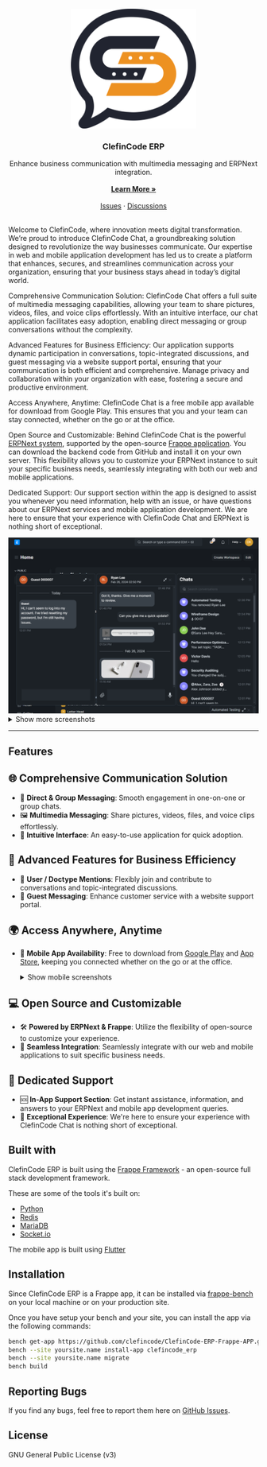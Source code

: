 <p align="center">

<img src="screenshots/clefincode_chat_logo.png" alt="ClefinCode Chat logo" style="max-width: 50%" />

<h3 align="center">ClefinCode ERP</h3>
  <p align="center">Enhance business communication with multimedia messaging and ERPNext integration.
    <br />
    <br />
    <a href="https://clefincode.com/pages/clefincode_chat_docs"><strong>Learn More »</strong></a>
     <br />   
    <br />
    <a href="https://github.com/clefincode/ClefinCode-ERP-Frappe-APP/issues">Issues</a>
    ·
    <a href="https://github.com/clefincode/ClefinCode-ERP-Frappe-APP/discussions">Discussions</a>
  </p>
</p>
<br>
Welcome to ClefinCode, where innovation meets digital transformation. We’re proud to introduce ClefinCode Chat, a groundbreaking solution designed to revolutionize the way businesses communicate. Our expertise in web and mobile application development has led us to create a platform that enhances, secures, and streamlines communication across your organization, ensuring that your business stays ahead in today’s digital world.

Comprehensive Communication Solution: ClefinCode Chat offers a full suite of multimedia messaging capabilities, allowing your team to share pictures, videos, files, and voice clips effortlessly. With an intuitive interface, our chat application facilitates easy adoption, enabling direct messaging or group conversations without the complexity.

Advanced Features for Business Efficiency: Our application supports dynamic participation in conversations, topic-integrated discussions, and guest messaging via a website support portal, ensuring that your communication is both efficient and comprehensive. Manage privacy and collaboration within your organization with ease, fostering a secure and productive environment.

Access Anywhere, Anytime: ClefinCode Chat is a free mobile app available for download from Google Play. This ensures that you and your team can stay connected, whether on the go or at the office.

Open Source and Customizable: Behind ClefinCode Chat is the powerful [ERPNext system](https://erpnext.com), supported by the open-source [Frappe application](https://frappeframework.com). You can download the backend code from GitHub and install it on your own server. This flexibility allows you to customize your ERPNext instance to suit your specific business needs, seamlessly integrating with both our web and mobile applications.

Dedicated Support: Our support section within the app is designed to assist you whenever you need information, help with an issue, or have questions about our ERPNext services and mobile application development. We are here to ensure that your experience with ClefinCode Chat and ERPNext is nothing short of exceptional.

<img width="1402"  src="screenshots/web/dark_main_screen.png">

<details>
  <summary>Show more screenshots</summary>

  <img width="1402" src="screenshots/web/start_direct_chat.gif">
  <br>
  <br>
  <img width="1402" src="screenshots/web/create_group.gif">
  <br>
  <br>
  <img width="1402" src="screenshots/web/add_contributor.gif">
  <br>
  <br>
  <img width="1402" src="screenshots/web/set_topic.gif">
  <br>
  <br>
  <img width="1402" src="screenshots/web/group_details.gif">
  <br>
  <br>
</details>

<hr>

## Features

## 🌐 Comprehensive Communication Solution

- 💬 **Direct & Group Messaging**: Smooth engagement in one-on-one or group chats.
- 🖼 **Multimedia Messaging**: Share pictures, videos, files, and voice clips effortlessly.
- 📱 **Intuitive Interface**: An easy-to-use application for quick adoption.

## 🚀 Advanced Features for Business Efficiency

- 🔄 **User / Doctype Mentions**: Flexibly join and contribute to conversations and topic-integrated discussions.
- 🌟 **Guest Messaging**: Enhance customer service with a website support portal.

## 🌍 Access Anywhere, Anytime

- 📲 **Mobile App Availability**: Free to download from [Google Play](https://play.google.com/store/apps/details?id=com.clefincode.chat&hl=en&gl=US) and [App Store](https://apps.apple.com/ae/app/clefincode-chat/id6478499855), keeping you connected whether on the go or at the office.
    <details>
    
    <summary>Show mobile screenshots</summary>
    <img width="300" src="screenshots/mobile/set_domain.jpeg">
    <br>
    <br>
    <img width="300" src="screenshots/mobile/login.jpeg">
    <br>
    <br>
    <img width="300" src="screenshots/mobile/channel_list.jpeg">
    <br>
    <br>
    <img width="300" src="screenshots/mobile/add_contributor.gif">
    <br>
    <br>
    <img width="300" src="screenshots/mobile/set_topic.gif">
    <br>
    <br>
    <img width="300" src="screenshots/mobile/share_documents.jpeg">
    <br>
    <br>
    <img width="300" src="screenshots/mobile/request_support.jpeg">
    <br>
    <br>
    </details>

## 💻 Open Source and Customizable

- 🛠 **Powered by ERPNext & Frappe**: Utilize the flexibility of open-source to customize your experience.
- 🔄 **Seamless Integration**: Seamlessly integrate with our web and mobile applications to suit specific business needs.

## 🤝 Dedicated Support

- 🆘 **In-App Support Section**: Get instant assistance, information, and answers to your ERPNext and mobile app development queries.
- 🌟 **Exceptional Experience**: We're here to ensure your experience with ClefinCode Chat is nothing short of exceptional.

## Built with

ClefinCode ERP is built using the [Frappe Framework](https://frappeframework.com) - an open-source full stack development framework.

These are some of the tools it's built on:

- [Python](https://www.python.org)
- [Redis](https://redis.io/)
- [MariaDB](https://mariadb.org/)
- [Socket.io](https://socket.io/)

The mobile app is built using [Flutter](https://flutter.dev/)
<br>

## Installation

Since ClefinCode ERP is a Frappe app, it can be installed via [frappe-bench](https://frappeframework.com/docs/v14/user/en/bench) on your local machine or on your production site.

Once you have setup your bench and your site, you can install the app via the following commands:

```bash
bench get-app https://github.com/clefincode/ClefinCode-ERP-Frappe-APP.git
bench --site yoursite.name install-app clefincode_erp
bench --site yoursite.name migrate
bench build
```

## Reporting Bugs

If you find any bugs, feel free to report them here on [GitHub Issues](https://github.com/clefincode/ClefinCode-ERP-Frappe-APP/issues).

## License

GNU General Public License (v3)
